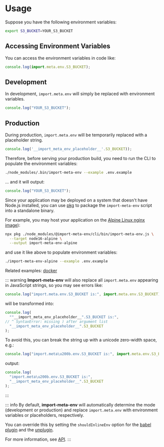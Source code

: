 # Usage

Suppose you have the following environment variables:

```bash
export S3_BUCKET=YOUR_S3_BUCKET
```

## Accessing Environment Variables

You can access the environment variables in code like:

```js
console.log(import.meta.env.S3_BUCKET);
```

## Development

In development, `import.meta.env` will simply be replaced with environment variables.

```js
console.log("YOUR_S3_BUCKET");
```

## Production

During production, `import.meta.env` will be temporarily replaced with a placeholder string.

```js
console.log('__import_meta_env_placeholder__'.S3_BUCKET));
```

Therefore, before serving your production build, you need to run the CLI to populate the environment variables:

```bash
./node_modules/.bin/import-meta-env --example .env.example
```

... and it will output:

```js
console.log("YOUR_S3_BUCKET");
```

Since your application may be deployed on a system that doesn't have Node.js installed, you can use [pkg](https://github.com/vercel/pkg) to package the `import-meta-env` script into a standalone binary.

For example, you may host your application on the [Alpine Linux nginx image](https://hub.docker.com/_/nginx)):

```bash
npx pkg ./node_modules/@import-meta-env/cli/bin/import-meta-env.js \
  --target node16-alpine \
  --output import-meta-env-alpine
```

and use it like above to populate environment variables:

```bash
./import-meta-env-alpine --example .env.example
```

Related examples: [docker](https://github.com/iendeavor/import-meta-env/blob/main/packages/examples/docker-starter-example)

::: warning
**Import-meta-env** will also replace all `import.meta.env` appearing in JavaScript strings, so you may see errors like:

```js
console.log("import.meta.env.S3_BUCKET is:", import.meta.env.S3_BUCKET);
```

will be transformed into:

```js
console.log(
  ""__import_meta_env_placeholder__".S3_BUCKET is:",
// ^ SyntaxError: missing ) after argument list
  "__import_meta_env_placeholder__".S3_BUCKET
);
```

To avoid this, you can break the string up with a unicode zero-width space, e.g.:

```js
console.log("import.meta\u200b.env.S3_BUCKET is:", import.meta.env.S3_BUCKET);
```

output:

```js
console.log(
  "import.meta\u200b.env.S3_BUCKET is:",
  "__import_meta_env_placeholder__".S3_BUCKET
);
```

:::

::: info
By default, **import-meta-env** will automatically determine the mode (development or production) and replace `import.meta.env` with environment variables or placeholders, respectively.

You can override this by setting the `shouldInlineEnv` option for the [babel plugin](#install-babel-plugin) and the [unplugin](#install-unplugin).

For more information, see [API](/api).
:::
